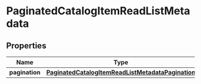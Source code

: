 

# PaginatedCatalogItemReadListMetadata


## Properties

| Name | Type | Description | Notes |
|------------ | ------------- | ------------- | -------------|
|**pagination** | [**PaginatedCatalogItemReadListMetadataPagination**](PaginatedCatalogItemReadListMetadataPagination.md) |  |  [optional] |



